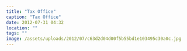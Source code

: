 ```yaml
---
title: "Tax Office"
caption: "Tax Office"
date: 2012-07-31 04:32
location: ""
tags: ""
image: /assets/uploads/2012/07/c63d2d04d00f5b55bd1e103495c30a0c.jpg
---
```

